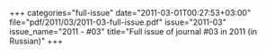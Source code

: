 +++
categories="full-issue"
date="2011-03-01T00:27:53+03:00"
file="pdf/2011/03/2011-03-full-issue.pdf"
issue="2011-03"
issue_name="2011 - #03"
title="Full issue of journal #03 in 2011 (in Russian)"
+++